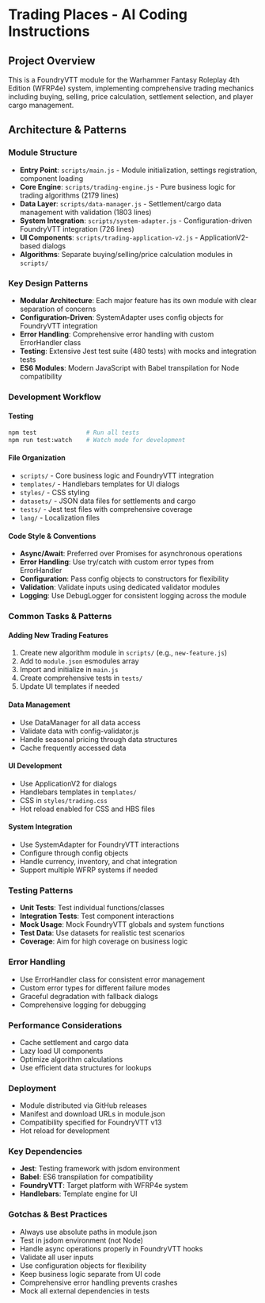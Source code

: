 # Trading Places - AI Coding Instructions

## Project Overview
This is a FoundryVTT module for the Warhammer Fantasy Roleplay 4th Edition (WFRP4e) system, implementing comprehensive trading mechanics including buying, selling, price calculation, settlement selection, and player cargo management.

## Architecture & Patterns

### Module Structure
- **Entry Point**: `scripts/main.js` - Module initialization, settings registration, component loading
- **Core Engine**: `scripts/trading-engine.js` - Pure business logic for trading algorithms (2179 lines)
- **Data Layer**: `scripts/data-manager.js` - Settlement/cargo data management with validation (1803 lines)
- **System Integration**: `scripts/system-adapter.js` - Configuration-driven FoundryVTT integration (726 lines)
- **UI Components**: `scripts/trading-application-v2.js` - ApplicationV2-based dialogs
- **Algorithms**: Separate buying/selling/price calculation modules in `scripts/`

### Key Design Patterns
- **Modular Architecture**: Each major feature has its own module with clear separation of concerns
- **Configuration-Driven**: SystemAdapter uses config objects for FoundryVTT integration
- **Error Handling**: Comprehensive error handling with custom ErrorHandler class
- **Testing**: Extensive Jest test suite (480 tests) with mocks and integration tests
- **ES6 Modules**: Modern JavaScript with Babel transpilation for Node compatibility

### Development Workflow

#### Testing
```bash
npm test              # Run all tests
npm run test:watch    # Watch mode for development
```

#### File Organization
- `scripts/` - Core business logic and FoundryVTT integration
- `templates/` - Handlebars templates for UI dialogs
- `styles/` - CSS styling
- `datasets/` - JSON data files for settlements and cargo
- `tests/` - Jest test files with comprehensive coverage
- `lang/` - Localization files

#### Code Style & Conventions
- **Async/Await**: Preferred over Promises for asynchronous operations
- **Error Handling**: Use try/catch with custom error types from ErrorHandler
- **Configuration**: Pass config objects to constructors for flexibility
- **Validation**: Validate inputs using dedicated validator modules
- **Logging**: Use DebugLogger for consistent logging across the module

### Common Tasks & Patterns

#### Adding New Trading Features
1. Create new algorithm module in `scripts/` (e.g., `new-feature.js`)
2. Add to `module.json` esmodules array
3. Import and initialize in `main.js`
4. Create comprehensive tests in `tests/`
5. Update UI templates if needed

#### Data Management
- Use DataManager for all data access
- Validate data with config-validator.js
- Handle seasonal pricing through data structures
- Cache frequently accessed data

#### UI Development
- Use ApplicationV2 for dialogs
- Handlebars templates in `templates/`
- CSS in `styles/trading.css`
- Hot reload enabled for CSS and HBS files

#### System Integration
- Use SystemAdapter for FoundryVTT interactions
- Configure through config objects
- Handle currency, inventory, and chat integration
- Support multiple WFRP systems if needed

### Testing Patterns
- **Unit Tests**: Test individual functions/classes
- **Integration Tests**: Test component interactions
- **Mock Usage**: Mock FoundryVTT globals and system functions
- **Test Data**: Use datasets for realistic test scenarios
- **Coverage**: Aim for high coverage on business logic

### Error Handling
- Use ErrorHandler class for consistent error management
- Custom error types for different failure modes
- Graceful degradation with fallback dialogs
- Comprehensive logging for debugging

### Performance Considerations
- Cache settlement and cargo data
- Lazy load UI components
- Optimize algorithm calculations
- Use efficient data structures for lookups

### Deployment
- Module distributed via GitHub releases
- Manifest and download URLs in module.json
- Compatibility specified for FoundryVTT v13
- Hot reload for development

### Key Dependencies
- **Jest**: Testing framework with jsdom environment
- **Babel**: ES6 transpilation for compatibility
- **FoundryVTT**: Target platform with WFRP4e system
- **Handlebars**: Template engine for UI

### Gotchas & Best Practices
- Always use absolute paths in module.json
- Test in jsdom environment (not Node)
- Handle async operations properly in FoundryVTT hooks
- Validate all user inputs
- Use configuration objects for flexibility
- Keep business logic separate from UI code
- Comprehensive error handling prevents crashes
- Mock all external dependencies in tests